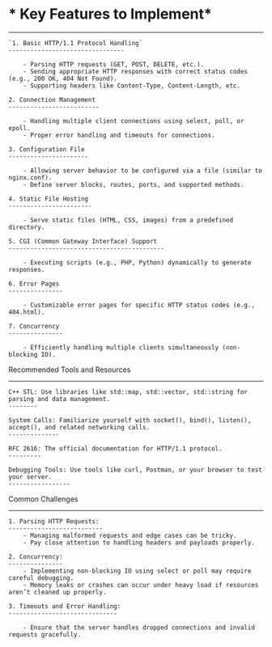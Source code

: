 






# * Key Features to Implement*
______________________________

    `1. Basic HTTP/1.1 Protocol Handling`
    --------------------------------

        - Parsing HTTP requests (GET, POST, DELETE, etc.).
        - Sending appropriate HTTP responses with correct status codes (e.g., 200 OK, 404 Not Found).
        - Supporting headers like Content-Type, Content-Length, etc.

    2. Connection Management
    -------------------------

        - Handling multiple client connections using select, poll, or epoll.
        - Proper error handling and timeouts for connections.
    
    3. Configuration File
    ----------------------

        - Allowing server behavior to be configured via a file (similar to nginx.conf).
        - Define server blocks, routes, ports, and supported methods.
    
    4. Static File Hosting
    -----------------------

        - Serve static files (HTML, CSS, images) from a predefined directory.

    5. CGI (Common Gateway Interface) Support
    -------------------------------------------

        - Executing scripts (e.g., PHP, Python) dynamically to generate responses.
    
    6. Error Pages
    ---------------

        - Customizable error pages for specific HTTP status codes (e.g., 404.html).

    7. Concurrency
    ---------------

        - Efficiently handling multiple clients simultaneously (non-blocking IO).
    

Recommended Tools and Resources
_____________________________________

    C++ STL: Use libraries like std::map, std::vector, std::string for parsing and data management.
    --------

    System Calls: Familiarize yourself with socket(), bind(), listen(), accept(), and related networking calls.
    --------------

    RFC 2616: The official documentation for HTTP/1.1 protocol.
    ---------

    Debugging Tools: Use tools like curl, Postman, or your browser to test your server.
    -----------------


Common Challenges
_________________

    1. Parsing HTTP Requests:
    --------------------------
        - Managing malformed requests and edge cases can be tricky.
        - Pay close attention to handling headers and payloads properly.

    2. Concurrency:
    ---------------
        - Implementing non-blocking IO using select or poll may require careful debugging.
        - Memory leaks or crashes can occur under heavy load if resources aren’t cleaned up properly.

    3. Timeouts and Error Handling:
    ------------------------------

        - Ensure that the server handles dropped connections and invalid requests gracefully.
        